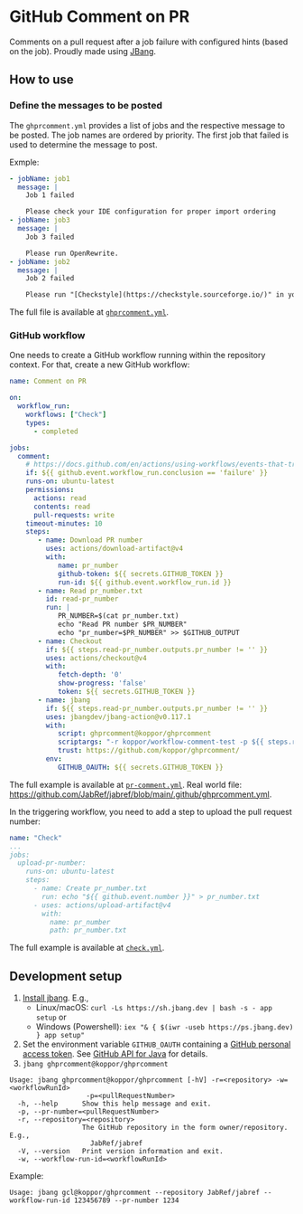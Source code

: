 # GitHub Comment on PR

Comments on a pull request after a job failure with configured hints (based on the job).
Proudly made using [JBang](https://www.jbang.dev/).

## How to use

### Define the messages to be posted

The `ghprcomment.yml` provides a list of jobs and the respective message to be posted.
The job names are ordered by priority.
The first job that failed is used to determine the message to post.

Exmple:

```yaml
- jobName: job1
  message: |
    Job 1 failed

    Please check your IDE configuration for proper import ordering
- jobName: job3
  message: |
    Job 3 failed

    Please run OpenRewrite.
- jobName: job2
  message: |
    Job 2 failed

    Please run "[Checkstyle](https://checkstyle.sourceforge.io/)" in your IDE and check for errors.
```

The full file is available at [`ghprcomment.yml`](ghprcomment.yml).

### GitHub workflow

One needs to create a GitHub workflow running within the repository context.
For that, create a new GitHub workflow:

```yaml
name: Comment on PR

on:
  workflow_run:
    workflows: ["Check"]
    types:
      - completed

jobs:
  comment:
    # https://docs.github.com/en/actions/using-workflows/events-that-trigger-workflows#running-a-workflow-based-on-the-conclusion-of-another-workflow
    if: ${{ github.event.workflow_run.conclusion == 'failure' }}
    runs-on: ubuntu-latest
    permissions:
      actions: read
      contents: read
      pull-requests: write
    timeout-minutes: 10
    steps:
       - name: Download PR number
         uses: actions/download-artifact@v4
         with:
            name: pr_number
            github-token: ${{ secrets.GITHUB_TOKEN }}
            run-id: ${{ github.event.workflow_run.id }}
       - name: Read pr_number.txt
         id: read-pr_number
         run: |
            PR_NUMBER=$(cat pr_number.txt)
            echo "Read PR number $PR_NUMBER"
            echo "pr_number=$PR_NUMBER" >> $GITHUB_OUTPUT
       - name: Checkout
         if: ${{ steps.read-pr_number.outputs.pr_number != '' }}
         uses: actions/checkout@v4
         with:
            fetch-depth: '0'
            show-progress: 'false'
            token: ${{ secrets.GITHUB_TOKEN }}
       - name: jbang
         if: ${{ steps.read-pr_number.outputs.pr_number != '' }}
         uses: jbangdev/jbang-action@v0.117.1
         with:
            script: ghprcomment@koppor/ghprcomment
            scriptargs: "-r koppor/workflow-comment-test -p ${{ steps.read-pr_number.outputs.pr_number }} -w ${{ github.event.workflow_run.id }}"
            trust: https://github.com/koppor/ghprcomment/
         env:
            GITHUB_OAUTH: ${{ secrets.GITHUB_TOKEN }}
```

The full example is available at [`pr-comment.yml`](.github/workflows/pr-comment.yml).
Real world file: <https://github.com/JabRef/jabref/blob/main/.github/ghprcomment.yml>.

In the triggering workflow, you need to add a step to upload the pull request number:

```yaml
name: "Check"
...
jobs:
  upload-pr-number:
    runs-on: ubuntu-latest
    steps:
      - name: Create pr_number.txt
        run: echo "${{ github.event.number }}" > pr_number.txt
      - uses: actions/upload-artifact@v4
        with:
          name: pr_number
          path: pr_number.txt
```

The full example is available at [`check.yml`](.github/workflows/check.yml).

## Development setup

1. [Install jbang](https://www.jbang.dev/documentation/guide/latest/installation.html#using-jbang).
   E.g.,
   - Linux/macOS: `curl -Ls https://sh.jbang.dev | bash -s - app setup` or
   - Windows (Powershell): `iex "& { $(iwr -useb https://ps.jbang.dev) } app setup"`
2. Set the environment variable `GITHUB_OAUTH` containing a [GitHub personal access token](https://docs.github.com/en/authentication/keeping-your-account-and-data-secure/managing-your-personal-access-tokens#creating-a-personal-access-token-classic). See [GitHub API for Java](https://github-api.kohsuke.org/) for details.
3. `jbang ghprcomment@koppor/ghprcomment`

```terminal
Usage: jbang ghprcomment@koppor/ghprcomment [-hV] -r=<repository> -w=<workflowRunId>
                   -p=<pullRequestNumber>
  -h, --help      Show this help message and exit.
  -p, --pr-number=<pullRequestNumber>
  -r, --repository=<repository>
                  The GitHub repository in the form owner/repository. E.g.,
                    JabRef/jabref
  -V, --version   Print version information and exit.
  -w, --workflow-run-id=<workflowRunId>
```

Example:

```terminal
Usage: jbang gcl@koppor/ghprcomment --repository JabRef/jabref --workflow-run-id 123456789 --pr-number 1234
```
